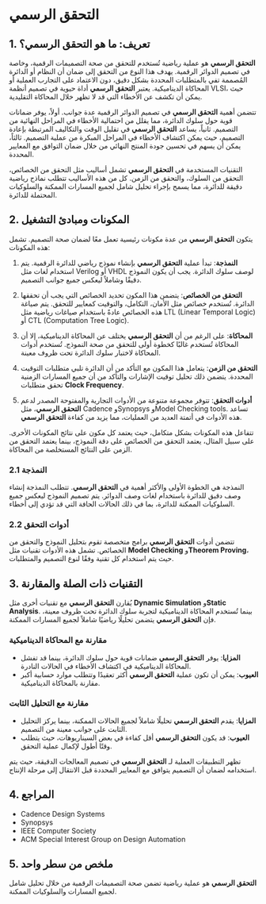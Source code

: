 # التحقق الرسمي

## 1. تعريف: ما هو **التحقق الرسمي**؟
**التحقق الرسمي** هو عملية رياضية تُستخدم للتحقق من صحة التصميمات الرقمية، وخاصة في تصميم الدوائر الرقمية. يهدف هذا النوع من التحقق إلى ضمان أن النظام أو الدائرة المُصممة تفي بالمتطلبات المحددة بشكل دقيق، دون الاعتماد على التجارب العملية أو المحاكاة الديناميكية. يعتبر **التحقق الرسمي** أداة حيوية في تصميم أنظمة VLSI، حيث يمكن أن تكشف عن الأخطاء التي قد لا تظهر خلال المحاكاة التقليدية. 

تتضمن أهمية **التحقق الرسمي** في تصميم الدوائر الرقمية عدة جوانب. أولاً، يوفر ضمانات قوية حول سلوك الدائرة، مما يقلل من احتمالية الأخطاء في المراحل النهائية من التصميم. ثانياً، يساعد **التحقق الرسمي** في تقليل الوقت والتكاليف المرتبطة بإعادة التصميم، حيث يمكن اكتشاف الأخطاء في المراحل المبكرة من عملية التصميم. ثالثاً، يمكن أن يسهم في تحسين جودة المنتج النهائي من خلال ضمان التوافق مع المعايير المحددة.

التقنيات المستخدمة في **التحقق الرسمي** تشمل أساليب مثل التحقق من الخصائص، التحقق من السلوك، والتحقق من الزمن. كل من هذه الأساليب تتطلب نماذج رياضية دقيقة للدائرة، مما يسمح بإجراء تحليل شامل لجميع المسارات الممكنة والسلوكيات المحتملة للدائرة.

## 2. المكونات ومبادئ التشغيل
يتكون **التحقق الرسمي** من عدة مكونات رئيسية تعمل معًا لضمان صحة التصميم. تشمل هذه المكونات:

1. **النمذجة**: تبدأ عملية **التحقق الرسمي** بإنشاء نموذج رياضي للدائرة الرقمية. يتم استخدام لغات مثل Verilog أو VHDL لوصف سلوك الدائرة. يجب أن يكون النموذج دقيقًا وشاملاً ليعكس جميع جوانب التصميم.

2. **التحقق من الخصائص**: يتضمن هذا المكون تحديد الخصائص التي يجب أن تحققها الدائرة. تُستخدم خصائص مثل الأمان، التكامل، والتوقيت كمعايير للتحقق. يتم صياغة هذه الخصائص عادةً باستخدام صياغات رياضية مثل LTL (Linear Temporal Logic) أو CTL (Computation Tree Logic).

3. **المحاكاة**: على الرغم من أن **التحقق الرسمي** يختلف عن المحاكاة الديناميكية، إلا أن المحاكاة تُستخدم غالبًا كخطوة أولى للتحقق من صحة النموذج. تُستخدم أدوات المحاكاة لاختبار سلوك الدائرة تحت ظروف معينة.

4. **التحقق من الزمن**: يتعامل هذا المكون مع التأكد من أن الدائرة تلبي متطلبات التوقيت المحددة. يتضمن ذلك تحليل توقيت الإشارات والتأكد من أن جميع المسارات الزمنية تحقق متطلبات **Clock Frequency**.

5. **أدوات التحقق**: تتوفر مجموعة متنوعة من الأدوات التجارية والمفتوحة المصدر لدعم **التحقق الرسمي**، مثل Cadence وSynopsys وModel Checking tools. تساعد هذه الأدوات في أتمتة العديد من العمليات، مما يزيد من كفاءة **التحقق الرسمي**.

تتفاعل هذه المكونات بشكل متكامل، حيث يعتمد كل مكون على نتائج المكونات الأخرى. على سبيل المثال، يعتمد التحقق من الخصائص على دقة النموذج، بينما يعتمد التحقق من الزمن على النتائج المستخلصة من المحاكاة.

### 2.1 النمذجة
النمذجة هي الخطوة الأولى والأكثر أهمية في **التحقق الرسمي**. تتطلب النمذجة إنشاء وصف دقيق للدائرة باستخدام لغات وصف الدوائر. يتم تصميم النموذج ليعكس جميع السلوكيات الممكنة للدائرة، بما في ذلك الحالات الحافة التي قد تؤدي إلى أخطاء.

### 2.2 أدوات التحقق
تتضمن أدوات **التحقق الرسمي** برامج متخصصة تقوم بتحليل النموذج والتحقق من الخصائص. تشمل هذه الأدوات تقنيات مثل **Model Checking** و**Theorem Proving**، حيث يتم استخدام كل تقنية وفقًا لنوع التصميم والمتطلبات.

## 3. التقنيات ذات الصلة والمقارنة
يُقارن **التحقق الرسمي** مع تقنيات أخرى مثل **Dynamic Simulation** و**Static Analysis**. بينما تُستخدم المحاكاة الديناميكية لتجربة سلوك الدائرة تحت ظروف معينة، فإن **التحقق الرسمي** يتضمن تحليلًا رياضيًا شاملاً لجميع المسارات الممكنة.

### مقارنة مع المحاكاة الديناميكية
- **المزايا**: يوفر **التحقق الرسمي** ضمانات قوية حول سلوك الدائرة، بينما قد تفشل المحاكاة الديناميكية في اكتشاف الأخطاء في الحالات النادرة.
- **العيوب**: يمكن أن تكون عملية **التحقق الرسمي** أكثر تعقيدًا وتتطلب موارد حسابية أكبر مقارنة بالمحاكاة الديناميكية.

### مقارنة مع التحليل الثابت
- **المزايا**: يقدم **التحقق الرسمي** تحليلًا شاملاً لجميع الحالات الممكنة، بينما يركز التحليل الثابت على جوانب معينة من التصميم.
- **العيوب**: قد يكون **التحقق الرسمي** أقل كفاءة في بعض السيناريوهات، حيث يتطلب وقتًا أطول لإكمال عملية التحقق.

تظهر التطبيقات العملية لـ **التحقق الرسمي** في تصميم المعالجات الدقيقة، حيث يتم استخدامه لضمان أن التصميم يتوافق مع المعايير المحددة قبل الانتقال إلى مرحلة الإنتاج.

## 4. المراجع
- Cadence Design Systems
- Synopsys
- IEEE Computer Society
- ACM Special Interest Group on Design Automation

## 5. ملخص من سطر واحد
**التحقق الرسمي** هو عملية رياضية تضمن صحة التصميمات الرقمية من خلال تحليل شامل لجميع المسارات والسلوكيات الممكنة.